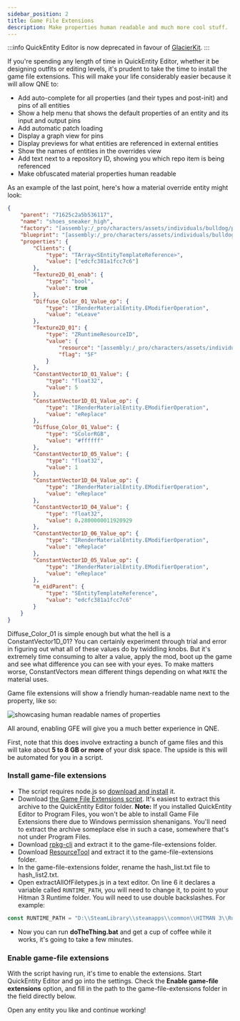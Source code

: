 ```yaml
---
sidebar_position: 2
title: Game File Extensions
description: Make properties human readable and much more cool stuff.
---
```


:::info
QuickEntity Editor is now deprecated in favour of [GlacierKit](https://github.com/atampy25/glacierkit/releases/latest).
:::

If you're spending any length of time in QuickEntity Editor, whether it be designing outfits or editing levels, it's prudent to take the time to install the game file extensions. This will make your life considerably easier because it will allow QNE to:

-   Add auto-complete for all properties (and their types and post-init) and pins of all entities
-   Show a help menu that shows the default properties of an entity and its input and output pins
-   Add automatic patch loading
-   Display a graph view for pins
-   Display previews for what entities are referenced in external entities
-   Show the names of entities in the overrides view
-   Add text next to a repository ID, showing you which repo item is being referenced
-   Make obfuscated material properties human readable

As an example of the last point, here's how a material override entity might look:

```json
{
    "parent": "71625c2a5b536117",
    "name": "shoes_sneaker_high",
    "factory": "[assembly:/_pro/characters/assets/individuals/bulldog/privateinvestigator/materials/shoes_sneaker_high.mi].pc_entitytype",
    "blueprint": "[assembly:/_pro/characters/assets/individuals/bulldog/privateinvestigator/materials/shoes_sneaker_high.mi].pc_entityblueprint",
    "properties": {
        "Clients": {
            "type": "TArray<SEntityTemplateReference>",
            "value": ["edcfc381a1fcc7c6"]
        },
        "Texture2D_01_enab": {
            "type": "bool",
            "value": true
        },
        "Diffuse_Color_01_Value_op": {
            "type": "IRenderMaterialEntity.EModifierOperation",
            "value": "eLeave"
        },
        "Texture2D_01": {
            "type": "ZRuntimeResourceID",
            "value": {
                "resource": "[assembly:/_pro/characters/assets/individuals/bulldog/privateinvestigator/textures/shoes_sneaker_high.texture?/specular_a.tex](ascolormap).pc_tex",
                "flag": "5F"
            }
        },
        "ConstantVector1D_01_Value": {
            "type": "float32",
            "value": 5
        },
        "ConstantVector1D_01_Value_op": {
            "type": "IRenderMaterialEntity.EModifierOperation",
            "value": "eReplace"
        },
        "Diffuse_Color_01_Value": {
            "type": "SColorRGB",
            "value": "#ffffff"
        },
        "ConstantVector1D_05_Value": {
            "type": "float32",
            "value": 1
        },
        "ConstantVector1D_04_Value_op": {
            "type": "IRenderMaterialEntity.EModifierOperation",
            "value": "eReplace"
        },
        "ConstantVector1D_04_Value": {
            "type": "float32",
            "value": 0.2800000011920929
        },
        "ConstantVector1D_06_Value_op": {
            "type": "IRenderMaterialEntity.EModifierOperation",
            "value": "eReplace"
        },
        "ConstantVector1D_05_Value_op": {
            "type": "IRenderMaterialEntity.EModifierOperation",
            "value": "eReplace"
        },
        "m_eidParent": {
            "type": "SEntityTemplateReference",
            "value": "edcfc381a1fcc7c6"
        }
    }
}
```

Diffuse_Color_01 is simple enough but what the hell is a ConstantVector1D_01? You can certainly experiment through trial and error in figuring out what all of these values do by twiddling knobs. But it's extremely time consuming to alter a value, apply the mod, boot up the game and see what difference you can see with your eyes. To make matters worse, ConstantVectors mean different things depending on what `MATE` the material uses.

Game file extensions will show a friendly human-readable name next to the property, like so:

![showcasing human readable names of properties](/img/quickentity-editor/gamefileextensions/gfe.png)

All around, enabling GFE will give you a much better experience in QNE.

First, note that this does involve extracting a bunch of game files and this will take about **5 to 8 GB or more** of your disk space. The upside is this will be automated for you in a script.

### Install game-file extensions

-   The script requires node.js so [download and install](https://nodejs.org/en) it.
-   Download [the Game File Extensions script](https://github.com/atampy25/quickentity-editor-next/releases/latest/download/Game_File_Extensions_Scripts.zip). It's easiest to extract this archive to the QuickEntity Editor folder. **Note:** If you installed QuickEntity Editor to Program Files, you won't be able to install Game File Extensions there due to Windows permission shenanigans. You'll need to extract the archive someplace else in such a case, somewhere that's not under Program Files.
-   Download [rpkg-cli](https://github.com/glacier-modding/RPKG-Tool/releases/latest) and extract it to the game-file-extensions folder.
-   Download [ResourceTool](https://github.com/OrfeasZ/ZHMTools/releases/latest) and extract it to the game-file-extensions folder.
-   In the game-file-extensions folder, rename the hash_list.txt file to hash_list2.txt.
-   Open extractAllOfFiletypes.js in a text editor. On line 6 it declares a variable called `RUNTIME_PATH`, you will need to change it, to point to your Hitman 3 Runtime folder. You will need to use double backslashes. For example:

```javascript
const RUNTIME_PATH = "D:\\SteamLibrary\\steamapps\\common\\HITMAN 3\\Runtime\\"
```

-   Now you can run **doTheThing.bat** and get a cup of coffee while it works, it's going to take a few minutes.

### Enable game-file extensions

With the script having run, it's time to enable the extensions. Start QuickEntity Editor and go into the settings. Check the **Enable game-file extensions** option, and fill in the path to the game-file-extensions folder in the field directly below.

Open any entity you like and continue working!
